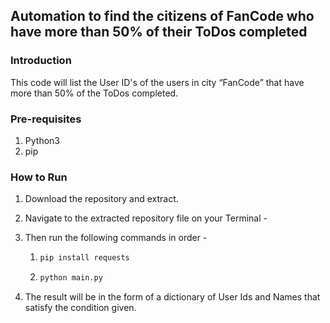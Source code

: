 ## Automation to find the citizens of FanCode who have more than 50% of their ToDos completed

### Introduction

This code will list the User ID's of the users in city “FanCode” that have more than 50% of the ToDos completed.

### Pre-requisites

1.  Python3
2.  pip

### How to Run

1.  Download the repository and extract.
2.  Navigate to the extracted repository file on your Terminal - 
3.  Then run the following commands in order -
    1.  ```python
        pip install requests
        ```
        
    2.  ```python
        python main.py
        ```
        
4.  The result will be in the form of a dictionary of User Ids and Names that satisfy the condition given.